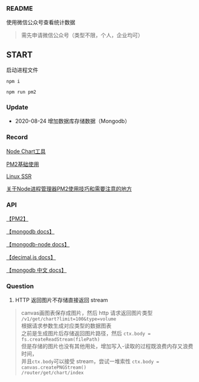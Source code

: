 ### README

使用微信公众号查看统计数据
> 需先申请微信公众号（类型不限，个人，企业均可）

## START

启动进程文件

```npm i```

```npm run pm2```

### Update

- 2020-08-24 增加数据库存储数据（Mongodb）

### Record

[Node Chart工具](https://itbilu.com/nodejs/npm/BkCASacpm.html)

[PM2基础使用](https://juejin.im/post/5be406705188256dbb5176f9)

[Linux SSR](https://smileorigin.site/2018/12/21/Linux/Linux%20SSR/)

[关于Node进程管理器PM2使用技巧和需要注意的地方](https://github.com/jawil/blog/issues/7)

### API 
[【PM2】](https://pm2.keymetrics.io/docs/usage/pm2-doc-single-page/)

[【mongodb docs】]( https://docs.mongodb.com/v4.2/reference/method/js-collection/)

[【mongodb-node docs】]( http://mongodb.github.io/node-mongodb-native/3.6/api/Collection.html)

[【decimal.js docs】]( http://mikemcl.github.io/decimal.js/)

[【mongodb 中文 docs】]( https://www.docs4dev.com/docs/zh/mongodb/v3.6/reference/reference-method-db.collection.find.html)

### Question

1. HTTP 返回图片不存储直接返回 stream

> canvas画图表保存成图片，然后 http 请求返回图片类型  
> `/v1/get/chart?limit=100&type=volume`  
> 根据请求参数生成对应类型的数据图表  
> 之前是生成图片后存储返回图片路径，然后 `ctx.body = fs.createReadStream(filePath)`   
> 但是存储的图片也没有其他用处，增加写入-读取的过程既浪费内存又浪费时间，  
> 并且`ctx.body`可以接受 stream，尝试一堆索性 `ctx.body = canvas.createPNGStream()`  
> `/router/get/chart/index`